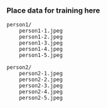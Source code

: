 ### Place data for training here

```
person1/
	person1-1.jpeg
  	person1-2.jpeg
	person1-3.jpeg
	person1-4.jpeg
	person1-5.jpeg
	  
person2/
	person2-1.jpeg
	person2-2.jpeg
	person2-3.jpeg
	person2-4.jpeg
	person2-5.jpeg
```

